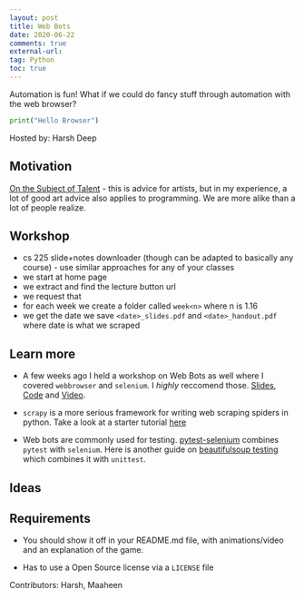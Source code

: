 ```yaml
---
layout: post
title: Web Bots
date: 2020-06-22
comments: true
external-url:
tag: Python
toc: true
---
```


<!-- markdownlint-disable MD004 MD009 MD014 MD024 MD040 -->

Automation is fun! What if we could do fancy stuff through automation with the web browser?

```python
print("Hello Browser")
```

Hosted by: Harsh Deep

## Motivation

[On the Subject of Talent](https://drawabox.com/article/talent) - this is advice for artists, but in my experience, a lot of good art advice also applies to programming. We are more alike than a lot of people realize.

## Workshop

* cs 225 slide+notes downloader (though can be adapted to basically any course) - use similar approaches for any of your classes
* we start at home page
* we extract and find the lecture button url
* we request that
* for each week we create a folder called `week<n>` where n is 1.16
* we get the date we save `<date>_slides.pdf` and `<date>_handout.pdf` where date is what we scraped

## Learn more

* A few weeks ago I held a workshop on Web Bots as well where I covered `webbrowser` and `selenium`. I _highly_ reccomend those. [Slides](https://wacky-web-bots.netlify.app/dist/125.html), [Code](https://github.com/harsh183/sail21-whacky-web-bots/tree/main/workshop_code/cs125) and [Video](https://www.youtube.com/watch?v=07YsSpcDjHI).

* `scrapy` is a more serious framework for writing web scraping spiders in python. Take a look at a starter tutorial [here](https://docs.scrapy.org/en/latest/intro/tutorial.html)

* Web bots are commonly used for testing. [pytest-selenium](https://pytest-selenium.readthedocs.io/en/latest/user_guide.html) combines `pytest` with `selenium`. Here is another guide on [beautifulsoup testing](https://www.tutorialspoint.com/python_web_scraping/python_web_scraping_testing_with_scrapers.htm) which combines it with `unittest`.

## Ideas

## Requirements

* You should show it off in your README.md file, with animations/video and an explanation of the game.

* Has to use a Open Source license via a `LICENSE` file

Contributors: Harsh, Maaheen
